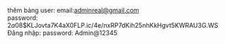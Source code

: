 thêm bảng user: 
email:adminreal@gmail.com    
password: $2a$08$KLJovta7K4aX0FLP.ic/4e/nxRP7dKih25nhKkHgvt5KWRAU3G.WS
Đăng nhập: password: Admin@12345
